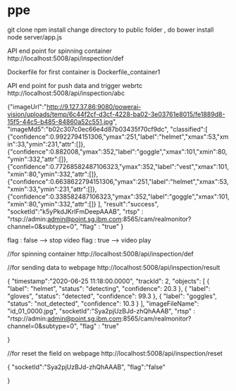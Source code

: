 # ppe
git clone 
npm install 
change directory to public folder , do bower install 
node server/app.js  

API end point for spinning container
http://localhost:5008/api/inspection/def 

Dockerfile for first container is Dockerfile_container1


API end point for push data and trigger webrtc
http://localhost:5008/api/inspection/abc

  {"imageUrl":"http://9.127.37.86:9080/powerai-vision/uploads/temp/6c44f2cf-d3cf-4228-ba02-3e03761e8015/fe1889d8-15f5-44c5-b485-84860a52c551.jpg",
  "imageMd5":"b02c307c0ec66e4d87b03435f70cf9dc",
  "classified":[
  {"confidence":0.9922794151306,"ymax":251,"label":"helmet","xmax":53,"xmin":33,"ymin":231,"attr":[]},
  {"confidence":0.882008,"ymax":352,"label":"goggle","xmax":101,"xmin":80,"ymin":332,"attr":[]},
  {"confidence":0.77268582487106323,"ymax":352,"label":"vest","xmax":101,"xmin":80,"ymin":332,"attr":[]},
  {"confidence":0.6638622794151306,"ymax":251,"label":"helmet","xmax":53,"xmin":33,"ymin":231,"attr":[]},
  {"confidence":0.338582487106323,"ymax":352,"label":"goggle","xmax":101,"xmin":80,"ymin":332,"attr":[]}
  ],
  "result":"success",
   "socketId":"k5yPkdJKrIFmDeepAAAB",
  "rtsp" : "rtsp://admin:admin@point.sg.ibm.com:8565/cam/realmonitor?channel=0&subtype=0",
  "flag" : "true"
  }
  
  
  flag : false  --> stop video
  flag : true  --> video play
  

  //for spinning container 
  http://localhost:5008/api/inspection/def


 //for sending data to webpage
 http://localhost:5008/api/inspection/result

 {
"timestamp":"2020-06-25 11:18:00.0000",
"trackId": 2,
"objects": [
  {
  "label": "helmet",
  "status": "detecting",
  "confidence": 20.3
 },
 {
  "label": "gloves",
  "status": "detected",
  "confidence": 99.3
},
{
"label": "goggles",
"status": "not_detected",
"confidence": 10.3
}
],
"imageFileName": "id_01_0000.jpg",
 "socketId":"Sya2pjUzBJd-zhQhAAAB",
  "rtsp" : "rtsp://admin:admin@point.sg.ibm.com:8565/cam/realmonitor?channel=0&subtype=0",
  "flag" : "true"

}
 
//for reset the field on webpage
 http://localhost:5008/api/inspection/reset

{
 "socketId":"Sya2pjUzBJd-zhQhAAAB",
 "flag":"false"

}
 
 

 
